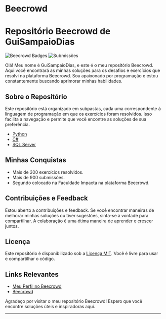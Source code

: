 # Beecrowd

# Repositório Beecrowd de GuiSampaioDias

![Beecrowd Badges]([https://img.shields.io/badge/Exerc%C3%ADcios%20Resolvidos-300%2B-brightgreen](https://www.beecrowd.com.br/judge/pt/users/achievements/740870))
![Submissões]([https://img.shields.io/badge/Submiss%C3%B5es-900%2B-blue](https://www.beecrowd.com.br/judge/pt/users/achievements/740870))

Olá! Meu nome é GuiSampaioDias, e este é o meu repositório Beecrowd. Aqui você encontrará as minhas soluções para os desafios e exercícios que resolvi na plataforma Beecrowd. Sou apaixonado por programação e estou constantemente buscando aprimorar minhas habilidades.

## Sobre o Repositório

Este repositório está organizado em subpastas, cada uma correspondente à linguagem de programação em que os exercícios foram resolvidos. Isso facilita a navegação e permite que você encontre as soluções de sua preferência.

- [Python](./python)
- [C#](./csharp)
- [SQL Server](./sqlserver)

## Minhas Conquistas

- Mais de 300 exercícios resolvidos.
- Mais de 900 submissões.
- Segundo colocado na Faculdade Impacta na plataforma Beecrowd.

## Contribuições e Feedback

Estou aberto a contribuições e feedback. Se você encontrar maneiras de melhorar minhas soluções ou tiver sugestões, sinta-se à vontade para compartilhar. A colaboração é uma ótima maneira de aprender e crescer juntos.

## Licença

Este repositório é disponibilizado sob a [Licença MIT](./LICENSE). Você é livre para usar e compartilhar o código.

## Links Relevantes

- [Meu Perfil no Beecrowd](https://www.beecrowd.com.br/profile/gui_sampaiodias)
- [Beecrowd](https://www.beecrowd.com.br/)

Agradeço por visitar o meu repositório Beecrowd! Espero que você encontre soluções úteis e inspiradoras aqui.

---
